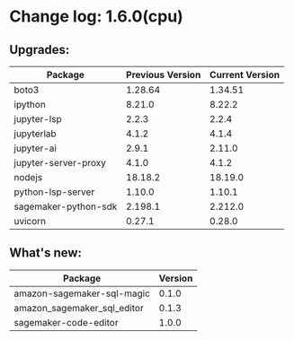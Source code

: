 # Change log: 1.6.0(cpu)

## Upgrades: 

Package | Previous Version | Current Version
---|---|---
boto3|1.28.64|1.34.51
ipython|8.21.0|8.22.2
jupyter-lsp|2.2.3|2.2.4
jupyterlab|4.1.2|4.1.4
jupyter-ai|2.9.1|2.11.0
jupyter-server-proxy|4.1.0|4.1.2
nodejs|18.18.2|18.19.0
python-lsp-server|1.10.0|1.10.1
sagemaker-python-sdk|2.198.1|2.212.0
uvicorn|0.27.1|0.28.0

## What's new: 

Package | Version 
---|---
amazon-sagemaker-sql-magic|0.1.0
amazon_sagemaker_sql_editor|0.1.3
sagemaker-code-editor|1.0.0
